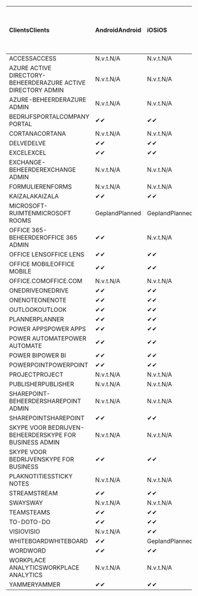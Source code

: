 <!-- This file is generated automatically. Changes made to this file will be overwritten.-->
|<span data-ttu-id="cd693-101">Clients</span><span class="sxs-lookup"><span data-stu-id="cd693-101">Clients</span></span>|<span data-ttu-id="cd693-102">Android</span><span class="sxs-lookup"><span data-stu-id="cd693-102">Android</span></span>|<span data-ttu-id="cd693-103">iOS</span><span class="sxs-lookup"><span data-stu-id="cd693-103">iOS</span></span>|<span data-ttu-id="cd693-104">Mac</span><span class="sxs-lookup"><span data-stu-id="cd693-104">Mac</span></span>|<span data-ttu-id="cd693-105">Windows 10</span><span class="sxs-lookup"><span data-stu-id="cd693-105">Windows 10</span></span><br><span data-ttu-id="cd693-106">Bureaublad</span><span class="sxs-lookup"><span data-stu-id="cd693-106">Desktop</span></span>|<span data-ttu-id="cd693-107">Windows 10</span><span class="sxs-lookup"><span data-stu-id="cd693-107">Windows 10</span></span><br><span data-ttu-id="cd693-108">Moderne apps</span><span class="sxs-lookup"><span data-stu-id="cd693-108">Modern Apps</span></span>|
|:-|:-|:-|:-|:-|:-|
|<span data-ttu-id="cd693-109">ACCESS</span><span class="sxs-lookup"><span data-stu-id="cd693-109">ACCESS</span></span>|<span data-ttu-id="cd693-110">N.v.t.</span><span class="sxs-lookup"><span data-stu-id="cd693-110">N/A</span></span>|<span data-ttu-id="cd693-111">N.v.t.</span><span class="sxs-lookup"><span data-stu-id="cd693-111">N/A</span></span>|<span data-ttu-id="cd693-112">N.v.t.</span><span class="sxs-lookup"><span data-stu-id="cd693-112">N/A</span></span>|<span data-ttu-id="cd693-113">✔</span><span class="sxs-lookup"><span data-stu-id="cd693-113">✔</span></span>|<span data-ttu-id="cd693-114">N.v.t.</span><span class="sxs-lookup"><span data-stu-id="cd693-114">N/A</span></span>|
|<span data-ttu-id="cd693-115">AZURE ACTIVE DIRECTORY-BEHEERDER</span><span class="sxs-lookup"><span data-stu-id="cd693-115">AZURE ACTIVE DIRECTORY ADMIN</span></span>|<span data-ttu-id="cd693-116">N.v.t.</span><span class="sxs-lookup"><span data-stu-id="cd693-116">N/A</span></span>|<span data-ttu-id="cd693-117">N.v.t.</span><span class="sxs-lookup"><span data-stu-id="cd693-117">N/A</span></span>|<span data-ttu-id="cd693-118">N.v.t.</span><span class="sxs-lookup"><span data-stu-id="cd693-118">N/A</span></span>|<span data-ttu-id="cd693-119">✔</span><span class="sxs-lookup"><span data-stu-id="cd693-119">✔</span></span>|<span data-ttu-id="cd693-120">N.v.t.</span><span class="sxs-lookup"><span data-stu-id="cd693-120">N/A</span></span>|
|<span data-ttu-id="cd693-121">AZURE-BEHEERDER</span><span class="sxs-lookup"><span data-stu-id="cd693-121">AZURE ADMIN</span></span>|<span data-ttu-id="cd693-122">N.v.t.</span><span class="sxs-lookup"><span data-stu-id="cd693-122">N/A</span></span>|<span data-ttu-id="cd693-123">N.v.t.</span><span class="sxs-lookup"><span data-stu-id="cd693-123">N/A</span></span>|<span data-ttu-id="cd693-124">N.v.t.</span><span class="sxs-lookup"><span data-stu-id="cd693-124">N/A</span></span>|<span data-ttu-id="cd693-125">N.v.t.</span><span class="sxs-lookup"><span data-stu-id="cd693-125">N/A</span></span>|<span data-ttu-id="cd693-126">N.v.t.</span><span class="sxs-lookup"><span data-stu-id="cd693-126">N/A</span></span>|
|<span data-ttu-id="cd693-127">BEDRIJFSPORTAL</span><span class="sxs-lookup"><span data-stu-id="cd693-127">COMPANY PORTAL</span></span>|<span data-ttu-id="cd693-128">✔</span><span class="sxs-lookup"><span data-stu-id="cd693-128">✔</span></span>|<span data-ttu-id="cd693-129">✔</span><span class="sxs-lookup"><span data-stu-id="cd693-129">✔</span></span>|<span data-ttu-id="cd693-130">✔</span><span class="sxs-lookup"><span data-stu-id="cd693-130">✔</span></span>|<span data-ttu-id="cd693-131">N.v.t.</span><span class="sxs-lookup"><span data-stu-id="cd693-131">N/A</span></span>|<span data-ttu-id="cd693-132">✔</span><span class="sxs-lookup"><span data-stu-id="cd693-132">✔</span></span>|
|<span data-ttu-id="cd693-133">CORTANA</span><span class="sxs-lookup"><span data-stu-id="cd693-133">CORTANA</span></span>|<span data-ttu-id="cd693-134">N.v.t.</span><span class="sxs-lookup"><span data-stu-id="cd693-134">N/A</span></span>|<span data-ttu-id="cd693-135">N.v.t.</span><span class="sxs-lookup"><span data-stu-id="cd693-135">N/A</span></span>|<span data-ttu-id="cd693-136">N.v.t.</span><span class="sxs-lookup"><span data-stu-id="cd693-136">N/A</span></span>|<span data-ttu-id="cd693-137">N.v.t.</span><span class="sxs-lookup"><span data-stu-id="cd693-137">N/A</span></span>|<span data-ttu-id="cd693-138">✔</span><span class="sxs-lookup"><span data-stu-id="cd693-138">✔</span></span>|
|<span data-ttu-id="cd693-139">DELVE</span><span class="sxs-lookup"><span data-stu-id="cd693-139">DELVE</span></span>|<span data-ttu-id="cd693-140">✔</span><span class="sxs-lookup"><span data-stu-id="cd693-140">✔</span></span>|<span data-ttu-id="cd693-141">✔</span><span class="sxs-lookup"><span data-stu-id="cd693-141">✔</span></span>|<span data-ttu-id="cd693-142">N.v.t.</span><span class="sxs-lookup"><span data-stu-id="cd693-142">N/A</span></span>|<span data-ttu-id="cd693-143">N.v.t.</span><span class="sxs-lookup"><span data-stu-id="cd693-143">N/A</span></span>|<span data-ttu-id="cd693-144">N.v.t.</span><span class="sxs-lookup"><span data-stu-id="cd693-144">N/A</span></span>|
|<span data-ttu-id="cd693-145">EXCEL</span><span class="sxs-lookup"><span data-stu-id="cd693-145">EXCEL</span></span>|<span data-ttu-id="cd693-146">✔</span><span class="sxs-lookup"><span data-stu-id="cd693-146">✔</span></span>|<span data-ttu-id="cd693-147">✔</span><span class="sxs-lookup"><span data-stu-id="cd693-147">✔</span></span>|<span data-ttu-id="cd693-148">✔</span><span class="sxs-lookup"><span data-stu-id="cd693-148">✔</span></span>|<span data-ttu-id="cd693-149">✔</span><span class="sxs-lookup"><span data-stu-id="cd693-149">✔</span></span>|<span data-ttu-id="cd693-150">✔</span><span class="sxs-lookup"><span data-stu-id="cd693-150">✔</span></span>|
|<span data-ttu-id="cd693-151">EXCHANGE-BEHEERDER</span><span class="sxs-lookup"><span data-stu-id="cd693-151">EXCHANGE ADMIN</span></span>|<span data-ttu-id="cd693-152">N.v.t.</span><span class="sxs-lookup"><span data-stu-id="cd693-152">N/A</span></span>|<span data-ttu-id="cd693-153">N.v.t.</span><span class="sxs-lookup"><span data-stu-id="cd693-153">N/A</span></span>|<span data-ttu-id="cd693-154">N.v.t.</span><span class="sxs-lookup"><span data-stu-id="cd693-154">N/A</span></span>|<span data-ttu-id="cd693-155">✔</span><span class="sxs-lookup"><span data-stu-id="cd693-155">✔</span></span>|<span data-ttu-id="cd693-156">N.v.t.</span><span class="sxs-lookup"><span data-stu-id="cd693-156">N/A</span></span>|
|<span data-ttu-id="cd693-157">FORMULIEREN</span><span class="sxs-lookup"><span data-stu-id="cd693-157">FORMS</span></span>|<span data-ttu-id="cd693-158">N.v.t.</span><span class="sxs-lookup"><span data-stu-id="cd693-158">N/A</span></span>|<span data-ttu-id="cd693-159">N.v.t.</span><span class="sxs-lookup"><span data-stu-id="cd693-159">N/A</span></span>|<span data-ttu-id="cd693-160">N.v.t.</span><span class="sxs-lookup"><span data-stu-id="cd693-160">N/A</span></span>|<span data-ttu-id="cd693-161">N.v.t.</span><span class="sxs-lookup"><span data-stu-id="cd693-161">N/A</span></span>|<span data-ttu-id="cd693-162">N.v.t.</span><span class="sxs-lookup"><span data-stu-id="cd693-162">N/A</span></span>|
|<span data-ttu-id="cd693-163">KAIZALA</span><span class="sxs-lookup"><span data-stu-id="cd693-163">KAIZALA</span></span>|<span data-ttu-id="cd693-164">✔</span><span class="sxs-lookup"><span data-stu-id="cd693-164">✔</span></span>|<span data-ttu-id="cd693-165">✔</span><span class="sxs-lookup"><span data-stu-id="cd693-165">✔</span></span>|<span data-ttu-id="cd693-166">N.v.t.</span><span class="sxs-lookup"><span data-stu-id="cd693-166">N/A</span></span>|<span data-ttu-id="cd693-167">N.v.t.</span><span class="sxs-lookup"><span data-stu-id="cd693-167">N/A</span></span>|<span data-ttu-id="cd693-168">N.v.t.</span><span class="sxs-lookup"><span data-stu-id="cd693-168">N/A</span></span>|
|<span data-ttu-id="cd693-169">MICROSOFT-RUIMTEN</span><span class="sxs-lookup"><span data-stu-id="cd693-169">MICROSOFT ROOMS</span></span>|<span data-ttu-id="cd693-170">Gepland</span><span class="sxs-lookup"><span data-stu-id="cd693-170">Planned</span></span>|<span data-ttu-id="cd693-171">Gepland</span><span class="sxs-lookup"><span data-stu-id="cd693-171">Planned</span></span>|<span data-ttu-id="cd693-172">N.v.t.</span><span class="sxs-lookup"><span data-stu-id="cd693-172">N/A</span></span>|<span data-ttu-id="cd693-173">N.v.t.</span><span class="sxs-lookup"><span data-stu-id="cd693-173">N/A</span></span>|<span data-ttu-id="cd693-174">N.v.t.</span><span class="sxs-lookup"><span data-stu-id="cd693-174">N/A</span></span>|
|<span data-ttu-id="cd693-175">OFFICE 365-BEHEERDER</span><span class="sxs-lookup"><span data-stu-id="cd693-175">OFFICE 365 ADMIN</span></span>|<span data-ttu-id="cd693-176">✔</span><span class="sxs-lookup"><span data-stu-id="cd693-176">✔</span></span>|<span data-ttu-id="cd693-177">N.v.t.</span><span class="sxs-lookup"><span data-stu-id="cd693-177">N/A</span></span>|<span data-ttu-id="cd693-178">N.v.t.</span><span class="sxs-lookup"><span data-stu-id="cd693-178">N/A</span></span>|<span data-ttu-id="cd693-179">N.v.t.</span><span class="sxs-lookup"><span data-stu-id="cd693-179">N/A</span></span>|<span data-ttu-id="cd693-180">N.v.t.</span><span class="sxs-lookup"><span data-stu-id="cd693-180">N/A</span></span>|
|<span data-ttu-id="cd693-181">OFFICE LENS</span><span class="sxs-lookup"><span data-stu-id="cd693-181">OFFICE LENS</span></span>|<span data-ttu-id="cd693-182">✔</span><span class="sxs-lookup"><span data-stu-id="cd693-182">✔</span></span>|<span data-ttu-id="cd693-183">✔</span><span class="sxs-lookup"><span data-stu-id="cd693-183">✔</span></span>|<span data-ttu-id="cd693-184">N.v.t.</span><span class="sxs-lookup"><span data-stu-id="cd693-184">N/A</span></span>|<span data-ttu-id="cd693-185">N.v.t.</span><span class="sxs-lookup"><span data-stu-id="cd693-185">N/A</span></span>|<span data-ttu-id="cd693-186">✔</span><span class="sxs-lookup"><span data-stu-id="cd693-186">✔</span></span>|
|<span data-ttu-id="cd693-187">OFFICE MOBILE</span><span class="sxs-lookup"><span data-stu-id="cd693-187">OFFICE MOBILE</span></span>|<span data-ttu-id="cd693-188">✔</span><span class="sxs-lookup"><span data-stu-id="cd693-188">✔</span></span>|<span data-ttu-id="cd693-189">✔</span><span class="sxs-lookup"><span data-stu-id="cd693-189">✔</span></span>|<span data-ttu-id="cd693-190">N.v.t.</span><span class="sxs-lookup"><span data-stu-id="cd693-190">N/A</span></span>|<span data-ttu-id="cd693-191">N.v.t.</span><span class="sxs-lookup"><span data-stu-id="cd693-191">N/A</span></span>|<span data-ttu-id="cd693-192">N.v.t.</span><span class="sxs-lookup"><span data-stu-id="cd693-192">N/A</span></span>|
|<span data-ttu-id="cd693-193">OFFICE.COM</span><span class="sxs-lookup"><span data-stu-id="cd693-193">OFFICE.COM</span></span>|<span data-ttu-id="cd693-194">N.v.t.</span><span class="sxs-lookup"><span data-stu-id="cd693-194">N/A</span></span>|<span data-ttu-id="cd693-195">N.v.t.</span><span class="sxs-lookup"><span data-stu-id="cd693-195">N/A</span></span>|<span data-ttu-id="cd693-196">N.v.t.</span><span class="sxs-lookup"><span data-stu-id="cd693-196">N/A</span></span>|<span data-ttu-id="cd693-197">N.v.t.</span><span class="sxs-lookup"><span data-stu-id="cd693-197">N/A</span></span>|<span data-ttu-id="cd693-198">✔</span><span class="sxs-lookup"><span data-stu-id="cd693-198">✔</span></span>|
|<span data-ttu-id="cd693-199">ONEDRIVE</span><span class="sxs-lookup"><span data-stu-id="cd693-199">ONEDRIVE</span></span>|<span data-ttu-id="cd693-200">✔</span><span class="sxs-lookup"><span data-stu-id="cd693-200">✔</span></span>|<span data-ttu-id="cd693-201">✔</span><span class="sxs-lookup"><span data-stu-id="cd693-201">✔</span></span>|<span data-ttu-id="cd693-202">✔</span><span class="sxs-lookup"><span data-stu-id="cd693-202">✔</span></span>|<span data-ttu-id="cd693-203">✔</span><span class="sxs-lookup"><span data-stu-id="cd693-203">✔</span></span>|<span data-ttu-id="cd693-204">✔</span><span class="sxs-lookup"><span data-stu-id="cd693-204">✔</span></span>|
|<span data-ttu-id="cd693-205">ONENOTE</span><span class="sxs-lookup"><span data-stu-id="cd693-205">ONENOTE</span></span>|<span data-ttu-id="cd693-206">✔</span><span class="sxs-lookup"><span data-stu-id="cd693-206">✔</span></span>|<span data-ttu-id="cd693-207">✔</span><span class="sxs-lookup"><span data-stu-id="cd693-207">✔</span></span>|<span data-ttu-id="cd693-208">✔</span><span class="sxs-lookup"><span data-stu-id="cd693-208">✔</span></span>|<span data-ttu-id="cd693-209">✔</span><span class="sxs-lookup"><span data-stu-id="cd693-209">✔</span></span>|<span data-ttu-id="cd693-210">✔</span><span class="sxs-lookup"><span data-stu-id="cd693-210">✔</span></span>|
|<span data-ttu-id="cd693-211">OUTLOOK</span><span class="sxs-lookup"><span data-stu-id="cd693-211">OUTLOOK</span></span>|<span data-ttu-id="cd693-212">✔</span><span class="sxs-lookup"><span data-stu-id="cd693-212">✔</span></span>|<span data-ttu-id="cd693-213">✔</span><span class="sxs-lookup"><span data-stu-id="cd693-213">✔</span></span>|<span data-ttu-id="cd693-214">✔</span><span class="sxs-lookup"><span data-stu-id="cd693-214">✔</span></span>|<span data-ttu-id="cd693-215">✔</span><span class="sxs-lookup"><span data-stu-id="cd693-215">✔</span></span>|<span data-ttu-id="cd693-216">✔</span><span class="sxs-lookup"><span data-stu-id="cd693-216">✔</span></span>|
|<span data-ttu-id="cd693-217">PLANNER</span><span class="sxs-lookup"><span data-stu-id="cd693-217">PLANNER</span></span>|<span data-ttu-id="cd693-218">✔</span><span class="sxs-lookup"><span data-stu-id="cd693-218">✔</span></span>|<span data-ttu-id="cd693-219">✔</span><span class="sxs-lookup"><span data-stu-id="cd693-219">✔</span></span>|<span data-ttu-id="cd693-220">N.v.t.</span><span class="sxs-lookup"><span data-stu-id="cd693-220">N/A</span></span>|<span data-ttu-id="cd693-221">N.v.t.</span><span class="sxs-lookup"><span data-stu-id="cd693-221">N/A</span></span>|<span data-ttu-id="cd693-222">N.v.t.</span><span class="sxs-lookup"><span data-stu-id="cd693-222">N/A</span></span>|
|<span data-ttu-id="cd693-223">POWER APPS</span><span class="sxs-lookup"><span data-stu-id="cd693-223">POWER APPS</span></span>|<span data-ttu-id="cd693-224">✔</span><span class="sxs-lookup"><span data-stu-id="cd693-224">✔</span></span>|<span data-ttu-id="cd693-225">✔</span><span class="sxs-lookup"><span data-stu-id="cd693-225">✔</span></span>|<span data-ttu-id="cd693-226">N.v.t.</span><span class="sxs-lookup"><span data-stu-id="cd693-226">N/A</span></span>|<span data-ttu-id="cd693-227">N.v.t.</span><span class="sxs-lookup"><span data-stu-id="cd693-227">N/A</span></span>|<span data-ttu-id="cd693-228">✔</span><span class="sxs-lookup"><span data-stu-id="cd693-228">✔</span></span>|
|<span data-ttu-id="cd693-229">POWER AUTOMATE</span><span class="sxs-lookup"><span data-stu-id="cd693-229">POWER AUTOMATE</span></span>|<span data-ttu-id="cd693-230">✔</span><span class="sxs-lookup"><span data-stu-id="cd693-230">✔</span></span>|<span data-ttu-id="cd693-231">✔</span><span class="sxs-lookup"><span data-stu-id="cd693-231">✔</span></span>|<span data-ttu-id="cd693-232">N.v.t.</span><span class="sxs-lookup"><span data-stu-id="cd693-232">N/A</span></span>|<span data-ttu-id="cd693-233">N.v.t.</span><span class="sxs-lookup"><span data-stu-id="cd693-233">N/A</span></span>|<span data-ttu-id="cd693-234">N.v.t.</span><span class="sxs-lookup"><span data-stu-id="cd693-234">N/A</span></span>|
|<span data-ttu-id="cd693-235">POWER BI</span><span class="sxs-lookup"><span data-stu-id="cd693-235">POWER BI</span></span>|<span data-ttu-id="cd693-236">✔</span><span class="sxs-lookup"><span data-stu-id="cd693-236">✔</span></span>|<span data-ttu-id="cd693-237">✔</span><span class="sxs-lookup"><span data-stu-id="cd693-237">✔</span></span>|<span data-ttu-id="cd693-238">N.v.t.</span><span class="sxs-lookup"><span data-stu-id="cd693-238">N/A</span></span>|<span data-ttu-id="cd693-239">✔</span><span class="sxs-lookup"><span data-stu-id="cd693-239">✔</span></span>|<span data-ttu-id="cd693-240">✔</span><span class="sxs-lookup"><span data-stu-id="cd693-240">✔</span></span>|
|<span data-ttu-id="cd693-241">POWERPOINT</span><span class="sxs-lookup"><span data-stu-id="cd693-241">POWERPOINT</span></span>|<span data-ttu-id="cd693-242">✔</span><span class="sxs-lookup"><span data-stu-id="cd693-242">✔</span></span>|<span data-ttu-id="cd693-243">✔</span><span class="sxs-lookup"><span data-stu-id="cd693-243">✔</span></span>|<span data-ttu-id="cd693-244">✔</span><span class="sxs-lookup"><span data-stu-id="cd693-244">✔</span></span>|<span data-ttu-id="cd693-245">✔</span><span class="sxs-lookup"><span data-stu-id="cd693-245">✔</span></span>|<span data-ttu-id="cd693-246">✔</span><span class="sxs-lookup"><span data-stu-id="cd693-246">✔</span></span>|
|<span data-ttu-id="cd693-247">PROJECT</span><span class="sxs-lookup"><span data-stu-id="cd693-247">PROJECT</span></span>|<span data-ttu-id="cd693-248">N.v.t.</span><span class="sxs-lookup"><span data-stu-id="cd693-248">N/A</span></span>|<span data-ttu-id="cd693-249">N.v.t.</span><span class="sxs-lookup"><span data-stu-id="cd693-249">N/A</span></span>|<span data-ttu-id="cd693-250">N.v.t.</span><span class="sxs-lookup"><span data-stu-id="cd693-250">N/A</span></span>|<span data-ttu-id="cd693-251">✔</span><span class="sxs-lookup"><span data-stu-id="cd693-251">✔</span></span>|<span data-ttu-id="cd693-252">N.v.t.</span><span class="sxs-lookup"><span data-stu-id="cd693-252">N/A</span></span>|
|<span data-ttu-id="cd693-253">PUBLISHER</span><span class="sxs-lookup"><span data-stu-id="cd693-253">PUBLISHER</span></span>|<span data-ttu-id="cd693-254">N.v.t.</span><span class="sxs-lookup"><span data-stu-id="cd693-254">N/A</span></span>|<span data-ttu-id="cd693-255">N.v.t.</span><span class="sxs-lookup"><span data-stu-id="cd693-255">N/A</span></span>|<span data-ttu-id="cd693-256">N.v.t.</span><span class="sxs-lookup"><span data-stu-id="cd693-256">N/A</span></span>|<span data-ttu-id="cd693-257">✔</span><span class="sxs-lookup"><span data-stu-id="cd693-257">✔</span></span>|<span data-ttu-id="cd693-258">N.v.t.</span><span class="sxs-lookup"><span data-stu-id="cd693-258">N/A</span></span>|
|<span data-ttu-id="cd693-259">SHAREPOINT-BEHEERDER</span><span class="sxs-lookup"><span data-stu-id="cd693-259">SHAREPOINT ADMIN</span></span>|<span data-ttu-id="cd693-260">N.v.t.</span><span class="sxs-lookup"><span data-stu-id="cd693-260">N/A</span></span>|<span data-ttu-id="cd693-261">N.v.t.</span><span class="sxs-lookup"><span data-stu-id="cd693-261">N/A</span></span>|<span data-ttu-id="cd693-262">N.v.t.</span><span class="sxs-lookup"><span data-stu-id="cd693-262">N/A</span></span>|<span data-ttu-id="cd693-263">✔</span><span class="sxs-lookup"><span data-stu-id="cd693-263">✔</span></span>|<span data-ttu-id="cd693-264">N.v.t.</span><span class="sxs-lookup"><span data-stu-id="cd693-264">N/A</span></span>|
|<span data-ttu-id="cd693-265">SHAREPOINT</span><span class="sxs-lookup"><span data-stu-id="cd693-265">SHAREPOINT</span></span>|<span data-ttu-id="cd693-266">✔</span><span class="sxs-lookup"><span data-stu-id="cd693-266">✔</span></span>|<span data-ttu-id="cd693-267">✔</span><span class="sxs-lookup"><span data-stu-id="cd693-267">✔</span></span>|<span data-ttu-id="cd693-268">N.v.t.</span><span class="sxs-lookup"><span data-stu-id="cd693-268">N/A</span></span>|<span data-ttu-id="cd693-269">N.v.t.</span><span class="sxs-lookup"><span data-stu-id="cd693-269">N/A</span></span>|<span data-ttu-id="cd693-270">N.v.t.</span><span class="sxs-lookup"><span data-stu-id="cd693-270">N/A</span></span>|
|<span data-ttu-id="cd693-271">SKYPE VOOR BEDRIJVEN-BEHEERDER</span><span class="sxs-lookup"><span data-stu-id="cd693-271">SKYPE FOR BUSINESS ADMIN</span></span>|<span data-ttu-id="cd693-272">N.v.t.</span><span class="sxs-lookup"><span data-stu-id="cd693-272">N/A</span></span>|<span data-ttu-id="cd693-273">N.v.t.</span><span class="sxs-lookup"><span data-stu-id="cd693-273">N/A</span></span>|<span data-ttu-id="cd693-274">N.v.t.</span><span class="sxs-lookup"><span data-stu-id="cd693-274">N/A</span></span>|<span data-ttu-id="cd693-275">✔</span><span class="sxs-lookup"><span data-stu-id="cd693-275">✔</span></span>|<span data-ttu-id="cd693-276">N.v.t.</span><span class="sxs-lookup"><span data-stu-id="cd693-276">N/A</span></span>|
|<span data-ttu-id="cd693-277">SKYPE VOOR BEDRIJVEN</span><span class="sxs-lookup"><span data-stu-id="cd693-277">SKYPE FOR BUSINESS</span></span>|<span data-ttu-id="cd693-278">✔</span><span class="sxs-lookup"><span data-stu-id="cd693-278">✔</span></span>|<span data-ttu-id="cd693-279">✔</span><span class="sxs-lookup"><span data-stu-id="cd693-279">✔</span></span>|<span data-ttu-id="cd693-280">✔</span><span class="sxs-lookup"><span data-stu-id="cd693-280">✔</span></span>|<span data-ttu-id="cd693-281">✔</span><span class="sxs-lookup"><span data-stu-id="cd693-281">✔</span></span>|<span data-ttu-id="cd693-282">N.v.t.</span><span class="sxs-lookup"><span data-stu-id="cd693-282">N/A</span></span>|
|<span data-ttu-id="cd693-283">PLAKNOTITIES</span><span class="sxs-lookup"><span data-stu-id="cd693-283">STICKY NOTES</span></span>|<span data-ttu-id="cd693-284">N.v.t.</span><span class="sxs-lookup"><span data-stu-id="cd693-284">N/A</span></span>|<span data-ttu-id="cd693-285">N.v.t.</span><span class="sxs-lookup"><span data-stu-id="cd693-285">N/A</span></span>|<span data-ttu-id="cd693-286">N.v.t.</span><span class="sxs-lookup"><span data-stu-id="cd693-286">N/A</span></span>|<span data-ttu-id="cd693-287">N.v.t.</span><span class="sxs-lookup"><span data-stu-id="cd693-287">N/A</span></span>|<span data-ttu-id="cd693-288">✔</span><span class="sxs-lookup"><span data-stu-id="cd693-288">✔</span></span>|
|<span data-ttu-id="cd693-289">STREAM</span><span class="sxs-lookup"><span data-stu-id="cd693-289">STREAM</span></span>|<span data-ttu-id="cd693-290">✔</span><span class="sxs-lookup"><span data-stu-id="cd693-290">✔</span></span>|<span data-ttu-id="cd693-291">✔</span><span class="sxs-lookup"><span data-stu-id="cd693-291">✔</span></span>|<span data-ttu-id="cd693-292">N.v.t.</span><span class="sxs-lookup"><span data-stu-id="cd693-292">N/A</span></span>|<span data-ttu-id="cd693-293">N.v.t.</span><span class="sxs-lookup"><span data-stu-id="cd693-293">N/A</span></span>|<span data-ttu-id="cd693-294">N.v.t.</span><span class="sxs-lookup"><span data-stu-id="cd693-294">N/A</span></span>|
|<span data-ttu-id="cd693-295">SWAY</span><span class="sxs-lookup"><span data-stu-id="cd693-295">SWAY</span></span>|<span data-ttu-id="cd693-296">N.v.t.</span><span class="sxs-lookup"><span data-stu-id="cd693-296">N/A</span></span>|<span data-ttu-id="cd693-297">N.v.t.</span><span class="sxs-lookup"><span data-stu-id="cd693-297">N/A</span></span>|<span data-ttu-id="cd693-298">N.v.t.</span><span class="sxs-lookup"><span data-stu-id="cd693-298">N/A</span></span>|<span data-ttu-id="cd693-299">N.v.t.</span><span class="sxs-lookup"><span data-stu-id="cd693-299">N/A</span></span>|<span data-ttu-id="cd693-300">✔</span><span class="sxs-lookup"><span data-stu-id="cd693-300">✔</span></span>|
|<span data-ttu-id="cd693-301">TEAMS</span><span class="sxs-lookup"><span data-stu-id="cd693-301">TEAMS</span></span>|<span data-ttu-id="cd693-302">✔</span><span class="sxs-lookup"><span data-stu-id="cd693-302">✔</span></span>|<span data-ttu-id="cd693-303">✔</span><span class="sxs-lookup"><span data-stu-id="cd693-303">✔</span></span>|<span data-ttu-id="cd693-304">✔</span><span class="sxs-lookup"><span data-stu-id="cd693-304">✔</span></span>|<span data-ttu-id="cd693-305">✔</span><span class="sxs-lookup"><span data-stu-id="cd693-305">✔</span></span>|<span data-ttu-id="cd693-306">N.v.t.</span><span class="sxs-lookup"><span data-stu-id="cd693-306">N/A</span></span>|
|<span data-ttu-id="cd693-307">TO-DO</span><span class="sxs-lookup"><span data-stu-id="cd693-307">TO-DO</span></span>|<span data-ttu-id="cd693-308">✔</span><span class="sxs-lookup"><span data-stu-id="cd693-308">✔</span></span>|<span data-ttu-id="cd693-309">✔</span><span class="sxs-lookup"><span data-stu-id="cd693-309">✔</span></span>|<span data-ttu-id="cd693-310">✔</span><span class="sxs-lookup"><span data-stu-id="cd693-310">✔</span></span>|<span data-ttu-id="cd693-311">N.v.t.</span><span class="sxs-lookup"><span data-stu-id="cd693-311">N/A</span></span>|<span data-ttu-id="cd693-312">✔</span><span class="sxs-lookup"><span data-stu-id="cd693-312">✔</span></span>|
|<span data-ttu-id="cd693-313">VISIO</span><span class="sxs-lookup"><span data-stu-id="cd693-313">VISIO</span></span>|<span data-ttu-id="cd693-314">N.v.t.</span><span class="sxs-lookup"><span data-stu-id="cd693-314">N/A</span></span>|<span data-ttu-id="cd693-315">✔</span><span class="sxs-lookup"><span data-stu-id="cd693-315">✔</span></span>|<span data-ttu-id="cd693-316">N.v.t.</span><span class="sxs-lookup"><span data-stu-id="cd693-316">N/A</span></span>|<span data-ttu-id="cd693-317">✔</span><span class="sxs-lookup"><span data-stu-id="cd693-317">✔</span></span>|<span data-ttu-id="cd693-318">N.v.t.</span><span class="sxs-lookup"><span data-stu-id="cd693-318">N/A</span></span>|
|<span data-ttu-id="cd693-319">WHITEBOARD</span><span class="sxs-lookup"><span data-stu-id="cd693-319">WHITEBOARD</span></span>|<span data-ttu-id="cd693-320">✔</span><span class="sxs-lookup"><span data-stu-id="cd693-320">✔</span></span>|<span data-ttu-id="cd693-321">Gepland</span><span class="sxs-lookup"><span data-stu-id="cd693-321">Planned</span></span>|<span data-ttu-id="cd693-322">N.v.t.</span><span class="sxs-lookup"><span data-stu-id="cd693-322">N/A</span></span>|<span data-ttu-id="cd693-323">N.v.t.</span><span class="sxs-lookup"><span data-stu-id="cd693-323">N/A</span></span>|<span data-ttu-id="cd693-324">✔</span><span class="sxs-lookup"><span data-stu-id="cd693-324">✔</span></span>|
|<span data-ttu-id="cd693-325">WORD</span><span class="sxs-lookup"><span data-stu-id="cd693-325">WORD</span></span>|<span data-ttu-id="cd693-326">✔</span><span class="sxs-lookup"><span data-stu-id="cd693-326">✔</span></span>|<span data-ttu-id="cd693-327">✔</span><span class="sxs-lookup"><span data-stu-id="cd693-327">✔</span></span>|<span data-ttu-id="cd693-328">✔</span><span class="sxs-lookup"><span data-stu-id="cd693-328">✔</span></span>|<span data-ttu-id="cd693-329">✔</span><span class="sxs-lookup"><span data-stu-id="cd693-329">✔</span></span>|<span data-ttu-id="cd693-330">✔</span><span class="sxs-lookup"><span data-stu-id="cd693-330">✔</span></span>|
|<span data-ttu-id="cd693-331">WORKPLACE ANALYTICS</span><span class="sxs-lookup"><span data-stu-id="cd693-331">WORKPLACE ANALYTICS</span></span>|<span data-ttu-id="cd693-332">N.v.t.</span><span class="sxs-lookup"><span data-stu-id="cd693-332">N/A</span></span>|<span data-ttu-id="cd693-333">N.v.t.</span><span class="sxs-lookup"><span data-stu-id="cd693-333">N/A</span></span>|<span data-ttu-id="cd693-334">N.v.t.</span><span class="sxs-lookup"><span data-stu-id="cd693-334">N/A</span></span>|<span data-ttu-id="cd693-335">N.v.t.</span><span class="sxs-lookup"><span data-stu-id="cd693-335">N/A</span></span>|<span data-ttu-id="cd693-336">N.v.t.</span><span class="sxs-lookup"><span data-stu-id="cd693-336">N/A</span></span>|
|<span data-ttu-id="cd693-337">YAMMER</span><span class="sxs-lookup"><span data-stu-id="cd693-337">YAMMER</span></span>|<span data-ttu-id="cd693-338">✔</span><span class="sxs-lookup"><span data-stu-id="cd693-338">✔</span></span>|<span data-ttu-id="cd693-339">✔</span><span class="sxs-lookup"><span data-stu-id="cd693-339">✔</span></span>|<span data-ttu-id="cd693-340">Gepland</span><span class="sxs-lookup"><span data-stu-id="cd693-340">Planned</span></span>|<span data-ttu-id="cd693-341">Gepland</span><span class="sxs-lookup"><span data-stu-id="cd693-341">Planned</span></span>|<span data-ttu-id="cd693-342">N.v.t.</span><span class="sxs-lookup"><span data-stu-id="cd693-342">N/A</span></span>|
